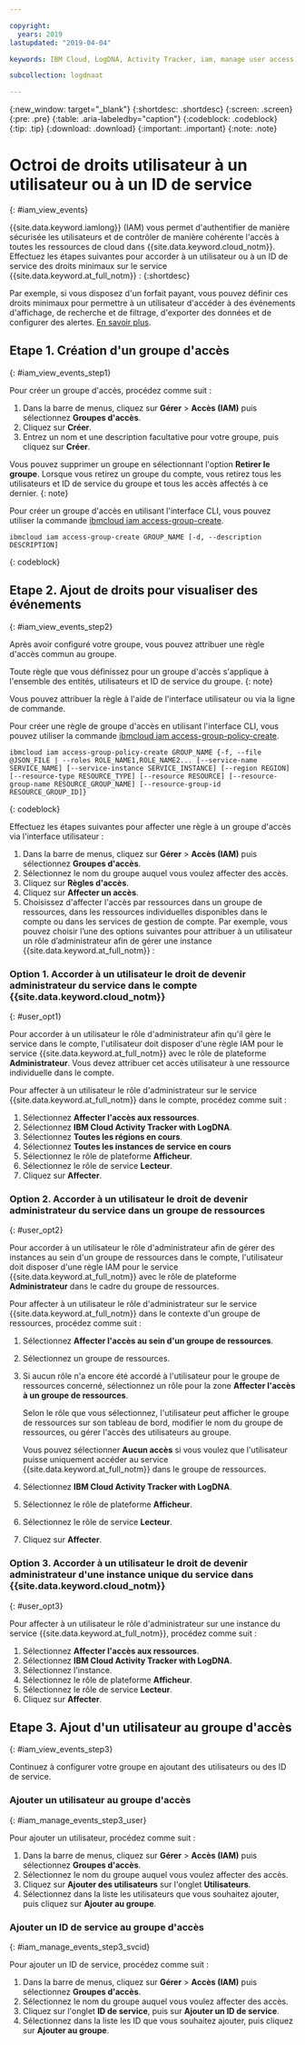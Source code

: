 ```yaml
---

copyright:
  years: 2019
lastupdated: "2019-04-04"

keywords: IBM Cloud, LogDNA, Activity Tracker, iam, manage user access, viewer

subcollection: logdnaat

---
```


{:new_window: target="_blank"}
{:shortdesc: .shortdesc}
{:screen: .screen}
{:pre: .pre}
{:table: .aria-labeledby="caption"}
{:codeblock: .codeblock}
{:tip: .tip}
{:download: .download}
{:important: .important}
{:note: .note}

 
# Octroi de droits utilisateur à un utilisateur ou à un ID de service
{: #iam_view_events}

{{site.data.keyword.iamlong}} (IAM) vous permet d'authentifier de manière sécurisée les utilisateurs et de contrôler de manière cohérente l'accès à toutes les ressources de cloud dans {{site.data.keyword.cloud_notm}}.
Effectuez les étapes suivantes pour accorder à un utilisateur ou à un ID de service des droits minimaux sur le service {{site.data.keyword.at_full_notm}} :
{:shortdesc}

Par exemple, si vous disposez d'un forfait payant, vous pouvez définir ces droits minimaux pour permettre à un utilisateur d'accéder à des événements d'affichage, de recherche et de filtrage, d'exporter des données et de configurer des alertes. [En savoir plus](/docs/services/Activity-Tracker-with-LogDNA?topic=logdnaat-iam#iam).


## Etape 1. Création d'un groupe d'accès 
{: #iam_view_events_step1}

Pour créer un groupe d'accès, procédez comme suit :

1. Dans la barre de menus, cliquez sur **Gérer** &gt; **Accès (IAM)** puis sélectionnez **Groupes d'accès**.
2. Cliquez sur **Créer**.
3. Entrez un nom et une description facultative pour votre groupe, puis cliquez sur **Créer**.

Vous pouvez supprimer un groupe en sélectionnant l'option **Retirer le groupe**. Lorsque vous retirez un groupe du compte, vous retirez tous les utilisateurs et ID de service du groupe et tous les accès affectés à ce dernier.
{: note}

Pour créer un groupe d'accès en utilisant l'interface CLI, vous pouvez utiliser la commande [ibmcloud iam access-group-create](/docs/cli/reference/ibmcloud?topic=cloud-cli-ibmcloud_commands_iam#ibmcloud_iam_access_group_create).
```
ibmcloud iam access-group-create GROUP_NAME [-d, --description DESCRIPTION]
```
{: codeblock}



## Etape 2. Ajout de droits pour visualiser des événements 
{: #iam_view_events_step2}

Après avoir configuré votre groupe, vous pouvez attribuer une règle d'accès commun au groupe.  

Toute règle que vous définissez pour un groupe d'accès s'applique à l'ensemble des entités, utilisateurs et ID de service du groupe.
{: note}

Vous pouvez attribuer la règle à l'aide de l'interface utilisateur ou via la ligne de commande. 

Pour créer une règle de groupe d'accès en utilisant l'interface CLI, vous pouvez utiliser la commande [ibmcloud iam access-group-policy-create](/docs/cli/reference/ibmcloud?topic=cloud-cli-ibmcloud_commands_iam#ibmcloud_iam_access_group_policy_create).

```
ibmcloud iam access-group-policy-create GROUP_NAME {-f, --file @JSON_FILE | --roles ROLE_NAME1,ROLE_NAME2... [--service-name SERVICE_NAME] [--service-instance SERVICE_INSTANCE] [--region REGION] [--resource-type RESOURCE_TYPE] [--resource RESOURCE] [--resource-group-name RESOURCE_GROUP_NAME] [--resource-group-id RESOURCE_GROUP_ID]}
```
{: codeblock}

Effectuez les étapes suivantes pour affecter une règle à un groupe d'accès via l'interface utilisateur :

1. Dans la barre de menus, cliquez sur **Gérer** &gt; **Accès (IAM)** puis sélectionnez **Groupes d'accès**.
2. Sélectionnez le nom du groupe auquel vous voulez affecter des accès. 
3. Cliquez sur **Règles d'accès**.
4. Cliquez sur **Affecter un accès**.
5. Choisissez d'affecter l'accès par ressources dans un groupe de ressources, dans les ressources individuelles disponibles dans le compte ou dans les services de gestion de compte. Par exemple, vous pouvez choisir l’une des options suivantes pour attribuer à un utilisateur un rôle d’administrateur afin de gérer une instance {{site.data.keyword.at_full_notm}} :


### Option 1. Accorder à un utilisateur le droit de devenir administrateur du service dans le compte {{site.data.keyword.cloud_notm}}
{: #user_opt1}

Pour accorder à un utilisateur le rôle d'administrateur afin qu'il gère le service dans le compte, l'utilisateur doit disposer d'une règle IAM pour le
service {{site.data.keyword.at_full_notm}} avec le rôle de plateforme **Administrateur**. Vous devez attribuer cet accès utilisateur à une ressource individuelle dans le compte.  

Pour affecter à un utilisateur le rôle d'administrateur sur le service {{site.data.keyword.at_full_notm}} dans le compte, procédez comme suit : 

1. Sélectionnez **Affecter l'accès aux ressources**.
2. Sélectionnez **IBM Cloud Activity Tracker with LogDNA**.
3. Sélectionnez **Toutes les régions en cours**.
4. Sélectionnez **Toutes les instances de service en cours** 
5. Sélectionnez le rôle de plateforme **Afficheur**. 
6. Sélectionnez le rôle de service **Lecteur**.
7. Cliquez sur **Affecter**.

### Option 2. Accorder à un utilisateur le droit de devenir administrateur du service dans un groupe de ressources 
{: #user_opt2}

Pour accorder à un utilisateur le rôle d'administrateur afin de gérer des instances au sein d'un groupe de ressources dans le compte, l'utilisateur doit disposer d'une règle IAM pour le service {{site.data.keyword.at_full_notm}} avec le rôle de plateforme **Administrateur** dans le cadre du groupe de ressources. 

Pour affecter à un utilisateur le rôle d'administrateur sur le service {{site.data.keyword.at_full_notm}} dans le contexte d'un groupe de ressources, procédez comme suit : 

1. Sélectionnez **Affecter l'accès au sein d'un groupe de ressources**.
2. Sélectionnez un groupe de ressources.
3. Si aucun rôle n'a encore été accordé à l'utilisateur pour le groupe de ressources concerné, sélectionnez un rôle pour la zone **Affecter l'accès à un groupe de ressources**. 

    Selon le rôle que vous sélectionnez, l'utilisateur peut afficher le groupe de ressources sur son tableau de bord, modifier le nom du groupe de ressources, ou gérer l'accès des utilisateurs au groupe. 
    
    Vous pouvez sélectionner **Aucun accès** si vous voulez que l'utilisateur puisse uniquement accéder au service {{site.data.keyword.at_full_notm}} dans le groupe de ressources.

4. Sélectionnez **IBM Cloud Activity Tracker with LogDNA**.
5. Sélectionnez le rôle de plateforme **Afficheur**. 
6. Sélectionnez le rôle de service **Lecteur**.
7. Cliquez sur **Affecter**.

### Option 3. Accorder à un utilisateur le droit de devenir administrateur d'une instance unique du service dans {{site.data.keyword.cloud_notm}}
{: #user_opt3}

Pour affecter à un utilisateur le rôle d'administrateur sur une instance du service {{site.data.keyword.at_full_notm}}, procédez comme suit : 

1. Sélectionnez **Affecter l'accès aux ressources**.
2. Sélectionnez **IBM Cloud Activity Tracker with LogDNA**.
3. Sélectionnez l'instance. 
4. Sélectionnez le rôle de plateforme **Afficheur**. 
5. Sélectionnez le rôle de service **Lecteur**.
6. Cliquez sur **Affecter**.


## Etape 3. Ajout d'un utilisateur au groupe d'accès 
{: #iam_view_events_step3}

Continuez à configurer votre groupe en ajoutant des utilisateurs ou des ID de service. 

### Ajouter un utilisateur au groupe d'accès 
{: #iam_manage_events_step3_user}

Pour ajouter un utilisateur, procédez comme suit :

1. Dans la barre de menus, cliquez sur **Gérer** &gt; **Accès (IAM)** puis sélectionnez **Groupes d'accès**.
2. Sélectionnez le nom du groupe auquel vous voulez affecter des accès. 
3. Cliquez sur **Ajouter des utilisateurs** sur l'onglet **Utilisateurs**.
4. Sélectionnez dans la liste les utilisateurs que vous souhaitez ajouter, puis cliquez sur **Ajouter au groupe**.


### Ajouter un ID de service au groupe d'accès 
{: #iam_manage_events_step3_svcid}

Pour ajouter un ID de service, procédez comme suit :

1. Dans la barre de menus, cliquez sur **Gérer** &gt; **Accès (IAM)** puis sélectionnez **Groupes d'accès**.
2. Sélectionnez le nom du groupe auquel vous voulez affecter des accès. 
3. Cliquez sur l'onglet **ID de service**, puis sur **Ajouter un ID de service**.
4. Sélectionnez dans la liste les ID que vous souhaitez ajouter, puis cliquez sur **Ajouter au groupe**.


